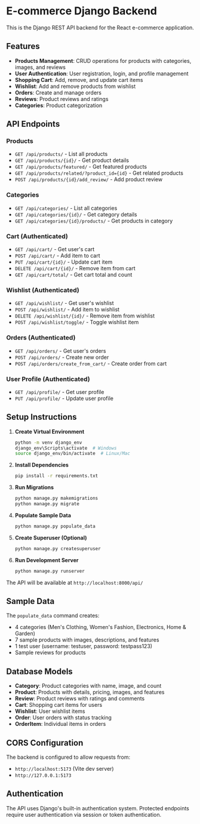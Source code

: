 # E-commerce Django Backend

This is the Django REST API backend for the React e-commerce application.

## Features

- **Products Management**: CRUD operations for products with categories, images, and reviews
- **User Authentication**: User registration, login, and profile management
- **Shopping Cart**: Add, remove, and update cart items
- **Wishlist**: Add and remove products from wishlist
- **Orders**: Create and manage orders
- **Reviews**: Product reviews and ratings
- **Categories**: Product categorization

## API Endpoints

### Products
- `GET /api/products/` - List all products
- `GET /api/products/{id}/` - Get product details
- `GET /api/products/featured/` - Get featured products
- `GET /api/products/related/?product_id={id}` - Get related products
- `POST /api/products/{id}/add_review/` - Add product review

### Categories
- `GET /api/categories/` - List all categories
- `GET /api/categories/{id}/` - Get category details
- `GET /api/categories/{id}/products/` - Get products in category

### Cart (Authenticated)
- `GET /api/cart/` - Get user's cart
- `POST /api/cart/` - Add item to cart
- `PUT /api/cart/{id}/` - Update cart item
- `DELETE /api/cart/{id}/` - Remove item from cart
- `GET /api/cart/total/` - Get cart total and count

### Wishlist (Authenticated)
- `GET /api/wishlist/` - Get user's wishlist
- `POST /api/wishlist/` - Add item to wishlist
- `DELETE /api/wishlist/{id}/` - Remove item from wishlist
- `POST /api/wishlist/toggle/` - Toggle wishlist item

### Orders (Authenticated)
- `GET /api/orders/` - Get user's orders
- `POST /api/orders/` - Create new order
- `POST /api/orders/create_from_cart/` - Create order from cart

### User Profile (Authenticated)
- `GET /api/profile/` - Get user profile
- `PUT /api/profile/` - Update user profile

## Setup Instructions

1. **Create Virtual Environment**
   ```bash
   python -m venv django_env
   django_env\Scripts\activate  # Windows
   source django_env/bin/activate  # Linux/Mac
   ```

2. **Install Dependencies**
   ```bash
   pip install -r requirements.txt
   ```

3. **Run Migrations**
   ```bash
   python manage.py makemigrations
   python manage.py migrate
   ```

4. **Populate Sample Data**
   ```bash
   python manage.py populate_data
   ```

5. **Create Superuser (Optional)**
   ```bash
   python manage.py createsuperuser
   ```

6. **Run Development Server**
   ```bash
   python manage.py runserver
   ```

The API will be available at `http://localhost:8000/api/`

## Sample Data

The `populate_data` command creates:
- 4 categories (Men's Clothing, Women's Fashion, Electronics, Home & Garden)
- 7 sample products with images, descriptions, and features
- 1 test user (username: testuser, password: testpass123)
- Sample reviews for products

## Database Models

- **Category**: Product categories with name, image, and count
- **Product**: Products with details, pricing, images, and features
- **Review**: Product reviews with ratings and comments
- **Cart**: Shopping cart items for users
- **Wishlist**: User wishlist items
- **Order**: User orders with status tracking
- **OrderItem**: Individual items in orders

## CORS Configuration

The backend is configured to allow requests from:
- `http://localhost:5173` (Vite dev server)
- `http://127.0.0.1:5173`

## Authentication

The API uses Django's built-in authentication system. Protected endpoints require user authentication via session or token authentication. 
